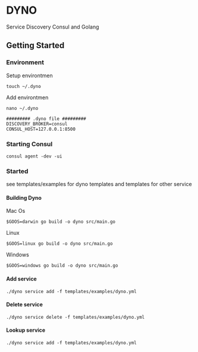 # DYNO
Service Discovery Consul and Golang
## Getting Started
### Environment
Setup environtmen 
```
touch ~/.dyno
```
Add environtmen
```
nano ~/.dyno

######### .dyno file #########
DISCOVERY_BROKER=consul
CONSUL_HOST=127.0.0.1:8500
```
### Starting Consul
```
consul agent -dev -ui
```

### Started
see templates/examples for dyno templates and templates for other service

#### Building Dyno

Mac Os
```
$GOOS=darwin go build -o dyno src/main.go
```
Linux
```
$GOOS=linux go build -o dyno src/main.go
```
Windows
```
$GOOS=windows go build -o dyno src/main.go
```

#### Add service
```
./dyno service add -f templates/examples/dyno.yml
```

#### Delete service
```
./dyno service delete -f templates/examples/dyno.yml
```

#### Lookup service
```
./dyno service add -f templates/examples/dyno.yml
```